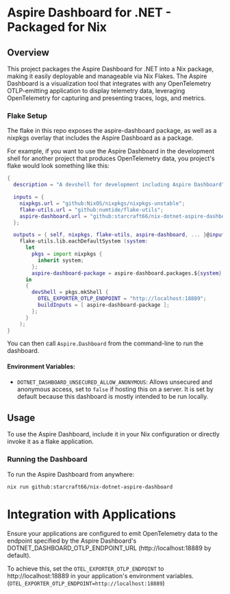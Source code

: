 # Aspire Dashboard for .NET - Packaged for Nix

## Overview

This project packages the Aspire Dashboard for .NET into a Nix package, making it easily deployable and manageable via Nix Flakes. The Aspire Dashboard is a visualization tool that integrates with any OpenTelemetry OTLP-emitting application to display telemetry data, leveraging OpenTelemetry for capturing and presenting traces, logs, and metrics.

### Flake Setup

The flake in this repo exposes the aspire-dashboard package, as well as a nixpkgs overlay that includes the Aspire Dashboard as a package.

For example, if you want to use the Aspire Dashboard in the development shell for another project that produces OpenTelemetry data, you project's flake would look something like this:

```nix
{
  description = "A devshell for development including Aspire Dashboard";

  inputs = {
    nixpkgs.url = "github:NixOS/nixpkgs/nixpkgs-unstable";
    flake-utils.url = "github:numtide/flake-utils";
    aspire-dashboard.url = "github:starcraft66/nix-dotnet-aspire-dashboard";
  };

  outputs = { self, nixpkgs, flake-utils, aspire-dashboard, ... }@inputs:
    flake-utils.lib.eachDefaultSystem (system:
      let
        pkgs = import nixpkgs {
          inherit system;
        };
        aspire-dashboard-package = aspire-dashboard.packages.${system}.default;
      in
      {
        devShell = pkgs.mkShell {
          OTEL_EXPORTER_OTLP_ENDPOINT = "http://localhost:18889";
          buildInputs = [ aspire-dashboard-package ];
        };
      }
    );
}
```

You can then call `Aspire.Dashboard` from the command-line to run the dashboard.

#### Environment Variables:

- `DOTNET_DASHBOARD_UNSECURED_ALLOW_ANONYMOUS`: Allows unsecured and anonymous access, set to `false` if hosting this on a server. It is set by default because this dashboard is mostly intended to be run locally.

## Usage

To use the Aspire Dashboard, include it in your Nix configuration or directly invoke it as a flake application.

### Running the Dashboard

To run the Aspire Dashboard from anywhere:

```sh
nix run github:starcraft66/nix-dotnet-aspire-dashboard
```
# Integration with Applications

Ensure your applications are configured to emit OpenTelemetry data to the endpoint specified by the Aspire Dashboard's DOTNET_DASHBOARD_OTLP_ENDPOINT_URL (http://localhost:18889 by default).

To achieve this, set the `OTEL_EXPORTER_OTLP_ENDPOINT` to http://localhost:18889 in your application's environment variables. (`OTEL_EXPORTER_OTLP_ENDPOINT=http://localhost:18889`)